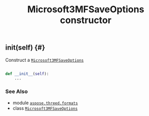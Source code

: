 ﻿---
title: Microsoft3MFSaveOptions constructor
second_title: Aspose.3D for Python via .NET API References
description: 
type: docs
weight: 10
url: /python-net/aspose.threed.formats/microsoft3mfsaveoptions/__init__/
is_root: false
---

## __init__(self) {#}

Construct a [`Microsoft3MFSaveOptions`](/3d/python-net/aspose.threed.formats/microsoft3mfsaveoptions)



```python

def __init__(self):
    ...
```





### See Also
* module [`aspose.threed.formats`](../../)
* class [`Microsoft3MFSaveOptions`](/3d/python-net/aspose.threed.formats/microsoft3mfsaveoptions)
